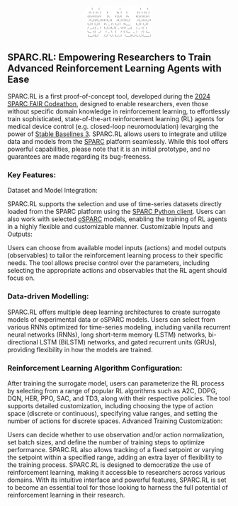 <img src="https://raw.githubusercontent.com/CellularSyntax/SPARC-codathon-team8/main/img/Screenshot%202024-08-10%20at%2017.12.59.png" style="display: block; margin-left: auto; margin-right: auto; width: 30%;"/>

## SPARC.RL: Empowering Researchers to Train Advanced Reinforcement Learning Agents with Ease
SPARC.RL is a first proof-of-concept tool, developed during the [2024 SPARC FAIR Codeathon](https://sparc.science/news-and-events/events/2024-sparc-fair-codeathon), designed to enable researchers, even those without specific domain knowledge in reinforcement learning, to effortlessly train sophisticated, state-of-the-art reinforcement learning (RL) agents for medical device control (e.g. closed-loop neuromodulation) levarging the power of [Stable Baselines 3](https://stable-baselines3.readthedocs.io/). SPARC.RL allows users to integrate and utilize data and models from the [SPARC](https://sparc.science/) platform seamlessly. While this tool offers powerful capabilities, please note that it is an initial prototype, and no guarantees are made regarding its bug-freeness.

### Key Features:
Dataset and Model Integration:

SPARC.RL supports the selection and use of time-series datasets directly loaded from the SPARC platform using the [SPARC Python client](https://docs.sparc.science/docs/sparc-python-client).
Users can also work with selected [oSPARC](https://osparc.io/) models, enabling the training of RL agents in a highly flexible and customizable manner.
Customizable Inputs and Outputs:

Users can choose from available model inputs (actions) and model outputs (observables) to tailor the reinforcement learning process to their specific needs.
The tool allows precise control over the parameters, including selecting the appropriate actions and observables that the RL agent should focus on.

### Data-driven Modelling:

SPARC.RL offers multiple deep learning architectures to create surrogate models of experimental data or oSPARC models.
Users can select from various RNNs optimized for time-series modeling, including vanilla recurrent neural networks (RNNs), long short-term memory (LSTM) networks, bi-directional LSTM (BiLSTM) networks, and gated recurrent units (GRUs), providing flexibility in how the models are trained.

### Reinforcement Learning Algorithm Configuration:

After training the surrogate model, users can parameterize the RL process by selecting from a range of popular RL algorithms such as A2C, DDPG, DQN, HER, PPO, SAC, and TD3, along with their respective policies.
The tool supports detailed customization, including choosing the type of action space (discrete or continuous), specifying value ranges, and setting the number of actions for discrete spaces.
Advanced Training Customization:

Users can decide whether to use observation and/or action normalization, set batch sizes, and define the number of training steps to optimize performance.
SPARC.RL also allows tracking of a fixed setpoint or varying the setpoint within a specified range, adding an extra layer of flexibility to the training process.
SPARC.RL is designed to democratize the use of reinforcement learning, making it accessible to researchers across various domains. With its intuitive interface and powerful features, SPARC.RL is set to become an essential tool for those looking to harness the full potential of reinforcement learning in their research.






